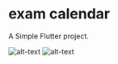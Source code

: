 # exam calendar

A Simple Flutter project.

![alt-text](https://raw.githubusercontent.com/bilal1993arikan/Flutter_ExamList_Example/master/ss1.png)
![alt-text](https://raw.githubusercontent.com/bilal1993arikan/Flutter_ExamList_Example/master/ss2.png)

